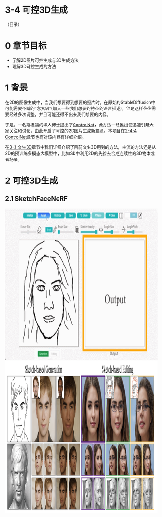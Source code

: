 # 3-4 可控3D生成
（目录）

# 0 章节目标
- 了解2D图片可控生成与3D生成方法
- 理解3D可控生成的方法


# 1 背景

在2D的图像生成中，当我们想要得到想要的照片时，在原始的StableDiffusion中可能需要不断的“念咒语“(加入一些我们想要的特征的语言描述)，但是这样往往需要经过多次调整，并且可能还得不出来我们想要的内容。

于是，一名斯坦福的华人博士提出了[ControlNet](https://arxiv.org/abs/2302.05543)，此方法一经推出便迅速引起大家关注和讨论，由此开启了可控的2D图片生成新篇章。本项目在[2-4-4 ControlNet]()章节也有对该内容有详细介绍。

在[3-3 文生3D](./content/3-3%20文生3D.md)章节中我们详细介绍了目前文生3D用到的方法，主流的方法还是从2D的预训练多模态大模型中，比如SD中利用2D的先验去合成连续性的3D物体或者场景。


# 2 可控3D生成



## 2.1 SketchFaceNeRF 


<img alt="dreamfusion-demo" height="500" src="./images/3-4_1-sketchfacenerf.gif" width="600"/>


<img alt="dreamfusion-demo" height="500" src="./images/3-4_2-sketchfacenerf.png" width="600"/>






